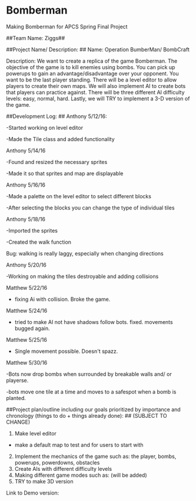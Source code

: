 # Bomberman #
Making Bomberman for APCS Spring Final Project

##Team Name: Ziggs##

##Project Name/ Description: ##
Name: Operation BumberMan/ BombCraft

Description: We want to create a replica of the game Bomberman. The objective of the game
is to kill enemies using bombs. You can pick up powerups to gain an advantage/disadvantage 
over your opponent. You want to be the last player standing. There will be a level editor 
to allow players to create their own maps. We will also implement AI to create bots that players
can practice against. There will be three different AI difficulty levels: easy, normal, hard. 
Lastly, we will TRY to implement a 3-D version of the game. 

##Development Log: ##
Anthony 5/12/16:

-Started working on level editor

-Made the Tile class and added functionality

Anthony 5/14/16

-Found and resized the necessary sprites

-Made it so that sprites and map are displayable

Anthony 5/16/16

-Made a palette on the level editor to select different blocks

-After selecting the blocks you can change the type of individual tiles

Anthony 5/18/16

-Imported the sprites

-Created the walk function

Bug: walking is really laggy, especially when changing directions

Anthony 5/20/16

-Working on making the tiles destroyable and adding collisions


Matthew 5/22/16

- fixing Ai with collision. Broke the game.

Matthew 5/24/16

- tried to make AI not have shadows follow bots. fixed. movements bugged again.

Matthew 5/25/16

- Single movement possible. Doesn't spazz.

Matthew 5/30/16

-Bots now drop bombs when surrounded by breakable walls and/ or playerse.

-bots move one tile at a time and moves to a safespot when a bomb is planted.

##Project plan/outline including our goals prioritized by importance and chronology (things to do + things already done): ##
(SUBJECT TO CHANGE)

1. Make level editor
- make a default map to test and for users to start with
2. Implement the mechanics of the game such as: the player, bombs, powerups, powerdowns, obstacles
3. Create AIs with different difficulty levels
4. Making different game modes such as: (will be added)
5. TRY to make 3D version


Link to Demo version:
